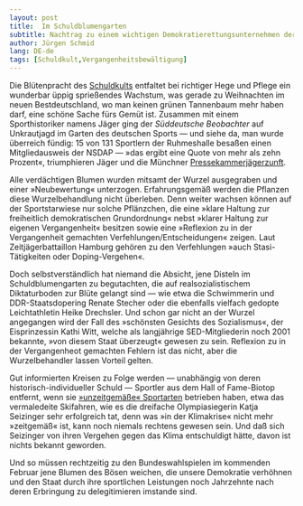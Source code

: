 ```yaml
---
layout:	post
title:	Im Schuldblumengarten
subtitle: Nachtrag zu einem wichtigen Demokratierettungsunternehmen der »Hüter der Schuld«
author:	Jürgen Schmid
lang: DE-de
tags: [Schuldkult,Vergangenheitsbewältigung]
---
```


Die Blütenpracht des
[Schuldkults](https://uwejochum.github.io/5artikel/2024/10/18/schmid-aufheben-10/)
entfaltet bei richtiger Hege und Pflege ein wunderbar üppig
sprießendes Wachstum, was gerade zu Weihnachten im neuen
Bestdeutschland, wo man keinen grünen Tannenbaum mehr haben darf,
eine schöne Sache fürs Gemüt ist.  Zusammen mit einem
Sporthistoriker namens Jäger ging der *Süddeutsche Beobachter*
auf Unkrautjagd im Garten des deutschen Sports — und siehe da,
man wurde überreich fündig: 15 von 131 Sportlern der Ruhmeshalle
besaßen einen Mitgliedausweis der NSDAP — »das ergibt eine Quote
von mehr als zehn Prozent«, triumphieren Jäger und die Münchner
[Pressekammerjägerzunft](https://www.zeit.de/sport/2024-12/ns-vergangenheit-sportler-hall-of-fame-nsdap-ss/komplettansicht).

Alle verdächtigen Blumen wurden mitsamt der Wurzel ausgegraben
und einer »Neubewertung« unterzogen. Erfahrungsgemäß werden die
Pflanzen diese Wurzelbehandlung nicht überleben. Denn weiter
wachsen können auf der Sportstarwiese nur solche Pflänzchen, die
eine »klare Haltung zur freiheitlich demokratischen Grundordnung«
nebst »klarer Haltung zur eigenen Vergangenheit« besitzen sowie
eine »Reflexion zu in der Vergangenheit gemachten
Verfehlungen/Entscheidungen« zeigen. Laut Zeitjägerbattaillon
Hamburg gehören zu den Verfehlungen »auch Stasi-Tätigkeiten oder
Doping-Vergehen«.

Doch selbstverständlich hat niemand die Absicht, jene Disteln im
Schuldblumengarten zu begutachten, die auf realsozialistischem
Diktaturboden zur Blüte gelangt sind — wie etwa die Schwimmerin
und DDR-Staatsdopering Renate Stecher oder die ebenfalls vielfach
gedopte Leichtathletin Heike Drechsler. Und schon gar nicht an
der Wurzel angegangen wird der Fall des »schönsten Gesichts des
Sozialismus«, der Eisprinzessin Kathi Witt, welche als
langjährige SED-Mitgliederin noch 2001 bekannte, »von diesem
Staat überzeugt« gewesen zu sein. Reflexion zu in der
Vergangenheot gemachten Fehlern ist das nicht, aber die
Wurzelbehandler lassen Vorteil gelten.

Gut informierten Kreisen zu Folge werden — unabhängig von deren
historisch-individueller Schuld — Sportler aus dem Hall of
Fame-Biotop entfernt, wenn sie [»unzeitgemäße«
Sportarten](https://www.deutschlandfunkkultur.de/wintersport-skifahren-klimawandel-schneemangel-alpen-mittelgebirge-100.html)
betrieben haben, etwa das vermaledeite Skifahren, wie es die
dreifache Olympiasiegerin Katja Seizinger sehr erfolgreich tat,
denn was »in der Klimakrise« nicht mehr »zeitgemäß« ist, kann
noch niemals rechtens gewesen sein.  Und daß sich Seizinger von
ihren Vergehen gegen das Klima entschuldigt hätte, davon ist
nichts bekannt geworden.

Und so müssen rechtzeitig zu den Bundeswahlspielen im kommenden
Februar jene Blumen des Bösen weichen, die unsere Demokratie
verhöhnen und den Staat durch ihre sportlichen Leistungen noch
Jahrzehnte nach deren Erbringung zu delegitimieren imstande sind.
